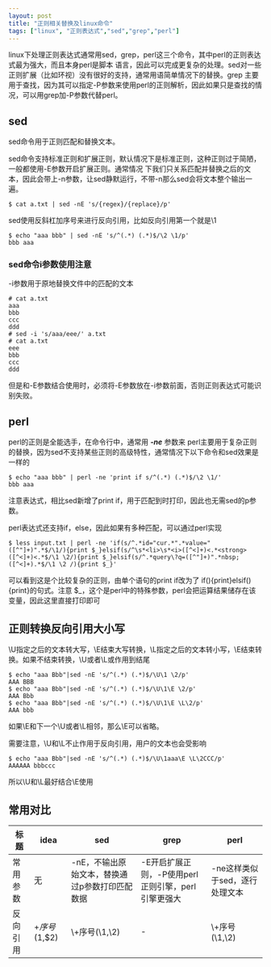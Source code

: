 ```yaml
---
layout: post
title: "正则相关替换及linux命令"
tags: ["linux", "正则表达式","sed","grep","perl"]
---
```


linux下处理正则表达式通常用sed，grep，perl这三个命令，其中perl的正则表达式最为强大，而且本身perl是脚本
语言，因此可以完成更复杂的处理。sed对一些正则扩展（比如环视）没有很好的支持，通常用语简单情况下的替换。grep
主要用于查找，因为其可以指定-P参数来使用perl的正则解析，因此如果只是查找的情况，可以用grep加-P参数代替perl。

## sed
sed命令用于正则匹配和替换文本。

sed命令支持标准正则和扩展正则，默认情况下是标准正则，这种正则过于简陋，一般都使用-E参数开启扩展正则。通常情况
下我们只关系匹配并替换之后的文本，因此会带上-n参数，让sed静默运行，不带-n那么sed会将文本整个输出一遍。

```shell
$ cat a.txt | sed -nE 's/{regex}/{replace}/p'
```
sed使用反斜杠加序号来进行反向引用，比如反向引用第一个就是\1
```shell
$ echo "aaa bbb" | sed -nE 's/^(.*) (.*)$/\2 \1/p'
bbb aaa
```

### sed命令i参数使用注意
-i参数用于原地替换文件中的匹配的文本
```shell
# cat a.txt 
aaa
bbb
ccc
ddd
# sed -i 's/aaa/eee/' a.txt
# cat a.txt 
eee
bbb
ccc
ddd
```
但是和-E参数结合使用时，必须将-E参数放在-i参数前面，否则正则表达式可能识别失败。

## perl
perl的正则是全能选手，在命令行中，通常用 ***-ne*** 参数来
perl主要用于复杂正则的替换，因为sed不支持某些正则的高级特性，通常情况下以下命令和sed效果是一样的
```shell
$ echo "aaa bbb" | perl -ne 'print if s/^(.*) (.*)$/\2 \1/'
bbb aaa
```
注意表达式，相比sed新增了print if，用于匹配到时打印，因此也无需sed的p参数。

perl表达式还支持if，else，因此如果有多种匹配，可以通过perl实现
```shell
$ less input.txt | perl -ne 'if(s/^.*id="cur.*".*value="([^"]+)".*$/\1/){print $_}elsif(s/^\s*<li>\s*<i>([^<]+)<.*<strong>([^<]+)<.*$/\1 \2/){print $_}elsif(s/^.*query\?q=([^"]+)".*nbsp;([^<]+).*$/\1 \2 /){print $_}'
```

可以看到这是个比较复杂的正则，由单个语句的print if改为了 if(){print}elsif(){print}的句式。注意
$_，这个是perl中的特殊参数，perl会把运算结果储存在该变量，因此这里直接打印即可



## 正则转换反向引用大小写

\U指定之后的文本转大写，\E结束大写转换，\L指定之后的文本转小写，\E结束转换。如果不结束转换，\U或者\L或作用到结尾
```shell
$ echo "aaa Bbb"|sed -nE 's/^(.*) (.*)$/\U\1 \2/p'
AAA BBB
$ echo "aaa Bbb"|sed -nE 's/^(.*) (.*)$/\U\1\E \2/p'
AAA Bbb
$ echo "aaa Bbb"|sed -nE 's/^(.*) (.*)$/\U\1\E \L\2/p'
AAA bbb
```
如果\E和下一个\U或者\L相邻，那么\E可以省略。

需要注意，\U和\L不止作用于反向引用，用户的文本也会受影响
```shell
$ echo "aaa Bbb"|sed -nE 's/^(.*) (.*)$/\U\1aaa\E \L\2CCC/p'
AAAAAA bbbccc
```
所以\U和\L最好结合\E使用

## 常用对比
| 标题  | idea        | sed                       | grep                            | perl               |
|-----|-------------|---------------------------|---------------------------------|--------------------|
|常用参数| 无           | -nE，不输出原始文本，替换通过p参数打印匹配数据 | -E开启扩展正则，-P使用perl正则引擎，perl引擎更强大 | -ne这样类似于sed，逐行处理文本 |
|反向引用| $+序号($1,$2) | \\+序号(\1,\2)              |-|\\+序号(\1,\2)|
